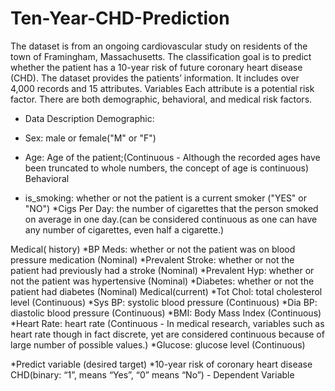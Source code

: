# Ten-Year-CHD-Prediction
The dataset is from an ongoing cardiovascular study on residents of the town of Framingham, Massachusetts. The classification goal is to predict whether the patient has a 10-year risk of future coronary heart disease (CHD). The dataset provides the patients’ information. It includes over 4,000 records and 15 attributes. Variables Each attribute is a potential risk factor. There are both demographic, behavioral, and medical risk factors.

* Data Description Demographic:
 * Sex: male or female("M" or "F")
* Age: Age of the patient;(Continuous - Although the recorded ages have been truncated to whole numbers, the concept of age is continuous)
 Behavioral

* is_smoking: whether or not the patient is a current smoker ("YES" or "NO")
*Cigs Per Day: the number of cigarettes that the person smoked on average in one day.(can be considered continuous as one can have any number of cigarettes, even half a cigarette.)

Medical( history)
*BP Meds: whether or not the patient was on blood pressure medication (Nominal)
*Prevalent Stroke: whether or not the patient had previously had a stroke (Nominal)
*Prevalent Hyp: whether or not the patient was hypertensive (Nominal)
*Diabetes: whether or not the patient had diabetes (Nominal) Medical(current)
*Tot Chol: total cholesterol level (Continuous)
*Sys BP: systolic blood pressure (Continuous)
*Dia BP: diastolic blood pressure (Continuous)
*BMI: Body Mass Index (Continuous)
*Heart Rate: heart rate (Continuous - In medical research, variables such as heart rate though in fact discrete, yet are considered continuous because of large number of possible values.)
*Glucose: glucose level (Continuous)

*Predict variable (desired target)
*10-year risk of coronary heart disease CHD(binary: “1”, means “Yes”, “0” means “No”) - Dependent Variable
